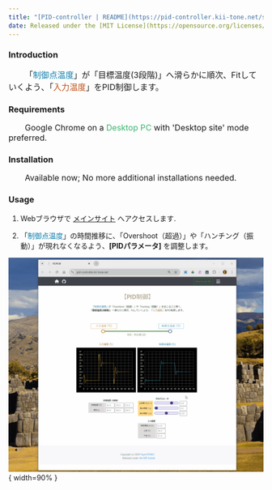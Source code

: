 ```yaml
---
title: "[PID-controller | README](https://pid-controller.kii-tone.net/src/README.html)"
date: Released under the [MIT License](https://opensource.org/licenses/mit-license.php)
---
```



### Introduction

<p style="text-indent:2em; font-size: 115%;">
「<font color="#0D7EAB">制御点温度</font>」が「目標温度(3段階)」へ滑らかに順次、Fitしていくよう、「<font color="#C04F15">入力温度</font>」をPID制御します。
</p>

### Requirements

<p style="text-indent:2em; font-size: 115%;">
Google Chrome on a <font color="MediumSeaGreen">Desktop PC</font> with 'Desktop site' mode preferred.
</p>

### Installation

<p style="text-indent:2em; font-size: 115%;">
Available now; No more additional installations needed.
</p>

### Usage

<p style="text-indent:3em; font-size: 115%;">

1. Webブラウザで [メインサイト](https://pid-controller.kii-tone.net/) へアクセスします.

2. 「<font color="#0D7EAB">制御点温度</font>」の時間推移に、「Overshoot（超過）」や「ハンチング（振動）」が現れなくなるよう、<b>[PIDパラメータ]</b> を調整します。
</p>

![](./PID-controller.gif){ width=90% }
<br>
<br>